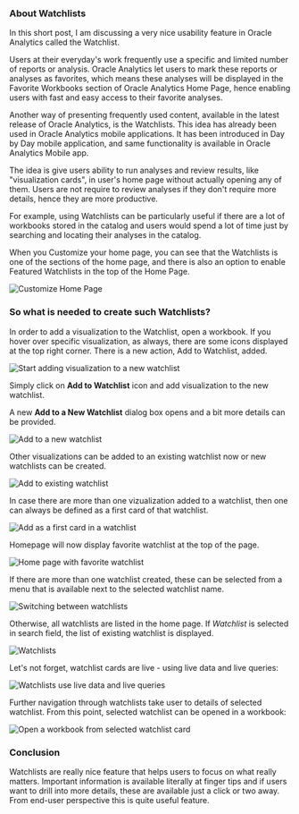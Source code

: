 ### About Watchlists

In this short post, I am discussing a very nice usability feature in Oracle Analytics called the Watchlist.

Users at their everyday's work frequently use a specific and limited number of reports or analysis. Oracle Analytics let users to mark these reports or analyses as favorites, which means these analyses will be displayed in the Favorite Workbooks section of Oracle Analytics Home Page, hence enabling users with fast and easy access to their favorite analyses.

Another way of presenting frequently used content, available in the latest release of Oracle Analytics, is the Watchlists. This idea has already been used in Oracle Analytics mobile applications. It has been introduced in Day by Day mobile application, and same functionality is available in Oracle Analytics Mobile app.

The idea is give users ability to run analyses and review results, like "visualization cards", in user's home page without actually opening any of them. Users are not require to review analyses if they don't require more details, hence they are more productive.

For example, using Watchlists can be particularly useful if there are a lot of workbooks stored in the catalog and users would spend a lot of time just by searching and locating their analyses in the catalog.

When you Customize your home page, you can see that the Watchlists is one of the sections of the home page, and there is also an option to enable Featured Watchlists in the top of the Home Page.

![Customize Home Page](https://github.com/zigavaupot/blogger/blob/main/using-watchlists-in-oracle-analytics/images/analytics-home-page.png?raw=true)

### So what is needed to create such Watchlists?

In order to add a visualization to the Watchlist, open a workbook. If you hover over specific visualization, as always, there are some icons displayed at the top right corner. There is a new action, Add to Watchlist, added.

![Start adding visualization to a new watchlist](https://github.com/zigavaupot/blogger/blob/main/using-watchlists-in-oracle-analytics/images/add-to-a-new-watchlist-icon.png?raw=true)

Simply click on **Add to Watchlist** icon and add visualization to the new watchlist.

A new **Add to a New Watchlist** dialog box opens and a bit more details can be provided.

![Add to a new watchlist](https://github.com/zigavaupot/blogger/blob/main/using-watchlists-in-oracle-analytics/images/add-to-a-new-watchlist.png?raw=true)

Other visualizations can be added to an existing watchlist now or new watchlists can be created.

![Add to existing watchlist](https://github.com/zigavaupot/blogger/blob/main/using-watchlists-in-oracle-analytics/images/add-to-existing-watchlist.png?raw=true)

In case there are more than one vizualization added to a watchlist, then one can always be defined as a first card of that watchlist.

![Add as a first card in a watchlist](https://github.com/zigavaupot/blogger/blob/main/using-watchlists-in-oracle-analytics/images/add-as-a-first-card-in-watchlist.png?raw=true)

Homepage will now display favorite watchlist at the top of the page.

![Home page with favorite watchlist](https://github.com/zigavaupot/blogger/blob/main/using-watchlists-in-oracle-analytics/images/home-page-with-favorite-watchlist.png?raw=true)

If there are more than one watchlist created, these can be selected from a menu that is available next to the selected watchlist name.

![Switching between watchlists](https://github.com/zigavaupot/blogger/blob/main/using-watchlists-in-oracle-analytics/images/switching-between-watchlists.png?raw=true)

Otherwise, all watchlists are listed in the home page. If *Watchlist* is selected in search field, the list of existing watchlist is displayed. 

![Watchlists](https://github.com/zigavaupot/blogger/blob/main/using-watchlists-in-oracle-analytics/images/watchlists.png?raw=true)

Let's not forget, watchlist cards are live - using live data and live queries:

![Watchlists use live data and live queries](https://github.com/zigavaupot/blogger/blob/main/using-watchlists-in-oracle-analytics/images/live-watchlist.png?raw=true)


Further navigation through watchlists take user to details of selected watchlist. From this point, selected watchlist can be opened in a workbook:

![Open a workbook from selected watchlist card](https://github.com/zigavaupot/blogger/blob/main/using-watchlists-in-oracle-analytics/images/open-workbook-from-watchlist.png?raw=true)

### Conclusion

Watchlists are really nice feature that helps users to focus on what really matters. Important information is available literally at finger tips and if users want to drill into more details, these are available just a click or two away. From end-user perspective this is quite useful feature.